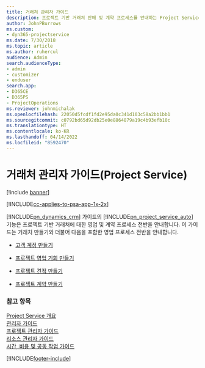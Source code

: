 ```yaml
---
title: 거래처 관리자 가이드
description: 프로젝트 기반 거래처 판매 및 계약 프로세스를 안내하는 Project Service의 거래처 관리자 가이드
author: JohnPBurrows
ms.custom:
- dyn365-projectservice
ms.date: 7/30/2018
ms.topic: article
ms.author: ruhercul
audience: Admin
search.audienceType:
- admin
- customizer
- enduser
search.app:
- D365CE
- D365PS
- ProjectOperations
ms.reviewer: johnmichalak
ms.openlocfilehash: 22050d5fcdf1fd2e95da0c341d103c58a2bb1bb1
ms.sourcegitcommit: c0792bd65d92db25e0e8864879a19c4b93efb10c
ms.translationtype: HT
ms.contentlocale: ko-KR
ms.lasthandoff: 04/14/2022
ms.locfileid: "8592470"
---
```

# <a name="account-manager-guide-project-service"></a>거래처 관리자 가이드(Project Service)

[!include [banner](../includes/psa-now-project-operations.md)]

[!INCLUDE[cc-applies-to-psa-app-1x-2x](../includes/cc-applies-to-psa-app-1x-2x.md)]

[!INCLUDE[pn_dynamics_crm](../includes/pn-dynamics-crm.md)] 가이드의 [!INCLUDE[pn_project_service_auto](../includes/pn-project-service-auto.md)] 기능은 프로젝트 기반 거래처에 대한 영업 및 계약 프로세스 전반을 안내합니다. 이 가이드는 거래처 만들기와 더불어 다음을 포함한 영업 프로세스 전반을 안내합니다.  
  
-   [고객 계정 만들기](../psa/create-customer-account.md)  
  
-   [프로젝트 영업 기회 만들기](../psa/create-project-opportunity.md)  
  
-   [프로젝트 견적 만들기](../psa/create-project-quote.md)  
  
-   [프로젝트 계약 만들기](../psa/create-project-contract.md)  
  
  
### <a name="see-also"></a>참고 항목  
 [Project Service 개요](../psa/overview.md)   
 [관리자 가이드](../psa/admin-guide.md)   
 [프로젝트 관리자 가이드](../psa/project-manager-guide.md)   
 [리소스 관리자 가이드](../psa/resource-manager-guide.md)   
 [시간, 비용 및 공동 작업 가이드](../psa/time-expense-collaboration-guide.md)


[!INCLUDE[footer-include](../includes/footer-banner.md)]
